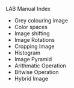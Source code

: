  LAB Manual Index

- Grey colouring image
- Color spaces
- Image shifting
- Image Rotations
- Cropping Image
- Histogram
- Image Pyramid 
- Arithmatic Operation
- Bitwise Operation 
- Hybrid Image
